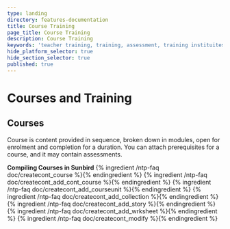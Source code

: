 ```yaml
---
type: landing
directory: features-documentation
title: Course Training
page_title: Course Training
description: Course Training
keywords: 'teacher training, training, assessment, training instituites, teacher educator'
hide_platform_selector: true
hide_section_selector: true
published: true
---
```

# Courses and Training

## Courses
Course is content provided in sequence, broken down in modules, open for enrolment and completion for a duration. You can attach prerequisites for a course, and it may contain assessments.

**Compiling Courses in Sunbird**
{% ingredient /ntp-faq doc/createcont_course %}{% endingredient %}
{% ingredient /ntp-faq doc/createcont_add_cont_course %}{% endingredient %}
{% ingredient /ntp-faq doc/createcont_add_courseunit %}{% endingredient %}
{% ingredient /ntp-faq doc/createcont_add_collection %}{% endingredient %}
{% ingredient /ntp-faq doc/createcont_add_story %}{% endingredient %}
{% ingredient /ntp-faq doc/createcont_add_wrksheet %}{% endingredient %}
{% ingredient /ntp-faq doc/createcont_modify %}{% endingredient %}



